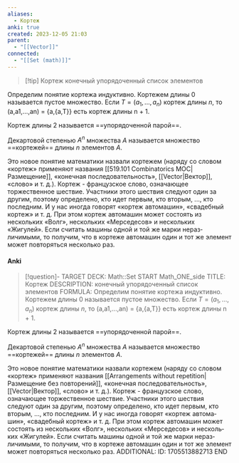 ```yaml
---
aliases:
  - Кортеж
anki: true
created: 2023-12-05 21:03
parent:
  - "[[Vector]]"
connected:
  - "[[Set (math)]]"
---
```


> [!tip] Кортеж
конечный упорядоченный список элементов

Определим понятие кортежа индуктивно. 
Кортежем длины 0 называется пустое множество. 
Если $T = (a_1,...,a_n)$ кортеж длины $n$, то (a,a1,...,an) = {a,{a,T}} есть кортеж длины n + 1. 

Кортеж длины 2 называется ==упорядоченной парой==.

Декартовой степенью $A^n$ множества $A$ называется множество ==кортежей== длины $n$ элементов $A$.

Это новое понятие математики назвали кортежем (наряду со сло­вом «кортеж» применяют названия [[519.101 Combinatorics MOC|Размещение]], «конечная последовательность», [[Vector|Вектор]], «слово» и т. д.). Кортеж - французское слово, означающее торжественное шествие. Участники этого шествия следуют один за другим, поэтому определено, кто идет первым, кто вторым, ..., кто последним. И у нас иногда говорят «кортеж автома­шин», «свадебный кортеж» и т. д. При этом кортеж автомашин может состоять из нескольких «Волг», нескольких «Мерседесов» и несколь­ких «Жигулей». Если считать машины одной и той же марки нераз­личимыми, то получим, что в кортеже автомашин один и тот же элемент может повторяться несколько раз.

#### Anki
> [!question]-
TARGET DECK: Math::Set
START
Math_ONE_side
TITLE: Кортеж
DESCRIPTION: конечный упорядоченный список элементов
FORMULA: Определим понятие кортежа индуктивно. 
Кортежем длины 0 называется пустое множество. 
Если $T = (a_1,...,a_n)$ кортеж длины $n$, то (a,a1,...,an) = {a,{a,T}} есть кортеж длины n + 1. 

Кортеж длины 2 называется ==упорядоченной парой==.

Декартовой степенью $A^n$ множества $A$ называется множество ==кортежей== длины $n$ элементов $A$.

Это новое понятие математики назвали кортежем (наряду со сло­вом «кортеж» применяют названия [[Arrangements without repetition|Размещение без повторений]], «конечная последовательность», [[Vector|Вектор]], «слово» и т. д.). Кортеж - французское слово, означающее торжественное шествие. Участники этого шествия следуют один за другим, поэтому определено, кто идет первым, кто вторым, ..., кто последним. И у нас иногда говорят «кортеж автома­шин», «свадебный кортеж» и т. д. При этом кортеж автомашин может состоять из нескольких «Волг», нескольких «Мерседесов» и несколь­ких «Жигулей». Если считать машины одной и той же марки нераз­личимыми, то получим, что в кортеже автомашин один и тот же элемент может повторяться несколько раз.
ADDITIONAL:
ID: 1705513882713
END
